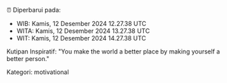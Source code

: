 ⏰ Diperbarui pada:
- WIB: Kamis, 12 Desember 2024 12.27.38 UTC
- WITA: Kamis, 12 Desember 2024 13.27.38 UTC
- WIT: Kamis, 12 Desember 2024 14.27.38 UTC

Kutipan Inspiratif:
"You make the world a better place by making yourself a better person."


Kategori: motivational

